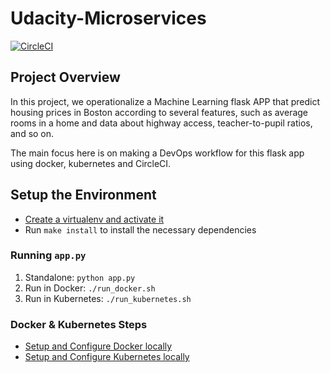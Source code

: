 # Udacity-Microservices
[![CircleCI](https://circleci.com/gh/MKamel89/Udacity-Microservices.svg?style=svg)](https://circleci.com/gh/MKamel89/Udacity-Microservices)


## Project Overview

In this project, we operationalize a Machine Learning flask APP that predict housing prices in Boston according to several features, such as average rooms in a home and data about highway access, teacher-to-pupil ratios, and so on.

The main focus here is on making a DevOps workflow for this flask app using docker, kubernetes and CircleCI.


## Setup the Environment

* <a href="https://packaging.python.org/guides/installing-using-pip-and-virtual-environments/">Create a virtualenv and activate it</a>
* Run `make install` to install the necessary dependencies

### Running `app.py`

1. Standalone:  `python app.py`
2. Run in Docker:  `./run_docker.sh`
3. Run in Kubernetes:  `./run_kubernetes.sh`

### Docker & Kubernetes Steps

* <a href="https://docs.docker.com/v17.12/install/">Setup and Configure Docker locally</a>
* <a href="https://kubernetes.io/docs/tasks/tools/install-minikube/">Setup and Configure Kubernetes locally</a>
